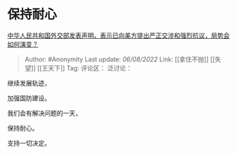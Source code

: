 # 保持耐心
[中华人民共和国外交部发表声明，表示已向美方提出严正交涉和强烈抗议，局势会如何演变？](https://www.zhihu.com/question/546646500/answer/2606253122)

> Author: #Anonymity
> Last update: *06/08/2022*
> Link: [[拿住不抛]] [[失望]] [[王天下]]
> Tag:
> 评论区：
> 泛讨论：

继续发展轨迹，

加强国防建设。

我们会有解决问题的一天，

保持耐心。

支持一切决定。
